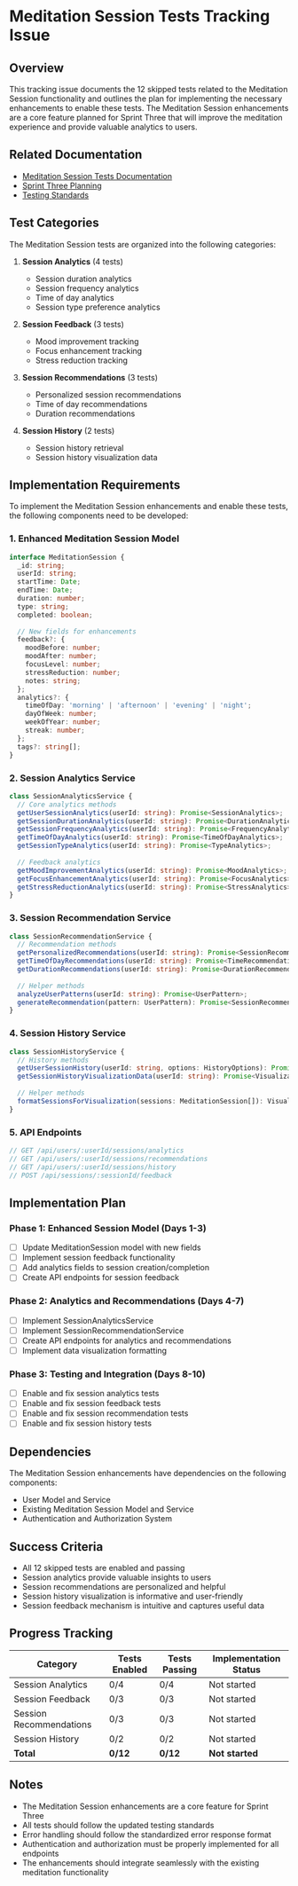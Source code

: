 # Meditation Session Tests Tracking Issue

## Overview

This tracking issue documents the 12 skipped tests related to the Meditation Session functionality and outlines the plan for implementing the necessary enhancements to enable these tests. The Meditation Session enhancements are a core feature planned for Sprint Three that will improve the meditation experience and provide valuable analytics to users.

## Related Documentation

- [Meditation Session Tests Documentation](../documentation/meditation-session-tests.md)
- [Sprint Three Planning](../../sprints/sprint-three.md)
- [Testing Standards](../../standards/testing-standards.md)

## Test Categories

The Meditation Session tests are organized into the following categories:

1. **Session Analytics** (4 tests)
   - Session duration analytics
   - Session frequency analytics
   - Time of day analytics
   - Session type preference analytics

2. **Session Feedback** (3 tests)
   - Mood improvement tracking
   - Focus enhancement tracking
   - Stress reduction tracking

3. **Session Recommendations** (3 tests)
   - Personalized session recommendations
   - Time of day recommendations
   - Duration recommendations

4. **Session History** (2 tests)
   - Session history retrieval
   - Session history visualization data

## Implementation Requirements

To implement the Meditation Session enhancements and enable these tests, the following components need to be developed:

### 1. Enhanced Meditation Session Model
```typescript
interface MeditationSession {
  _id: string;
  userId: string;
  startTime: Date;
  endTime: Date;
  duration: number;
  type: string;
  completed: boolean;
  
  // New fields for enhancements
  feedback?: {
    moodBefore: number;
    moodAfter: number;
    focusLevel: number;
    stressReduction: number;
    notes: string;
  };
  analytics?: {
    timeOfDay: 'morning' | 'afternoon' | 'evening' | 'night';
    dayOfWeek: number;
    weekOfYear: number;
    streak: number;
  };
  tags?: string[];
}
```

### 2. Session Analytics Service
```typescript
class SessionAnalyticsService {
  // Core analytics methods
  getUserSessionAnalytics(userId: string): Promise<SessionAnalytics>;
  getSessionDurationAnalytics(userId: string): Promise<DurationAnalytics>;
  getSessionFrequencyAnalytics(userId: string): Promise<FrequencyAnalytics>;
  getTimeOfDayAnalytics(userId: string): Promise<TimeOfDayAnalytics>;
  getSessionTypeAnalytics(userId: string): Promise<TypeAnalytics>;
  
  // Feedback analytics
  getMoodImprovementAnalytics(userId: string): Promise<MoodAnalytics>;
  getFocusEnhancementAnalytics(userId: string): Promise<FocusAnalytics>;
  getStressReductionAnalytics(userId: string): Promise<StressAnalytics>;
}
```

### 3. Session Recommendation Service
```typescript
class SessionRecommendationService {
  // Recommendation methods
  getPersonalizedRecommendations(userId: string): Promise<SessionRecommendation[]>;
  getTimeOfDayRecommendations(userId: string): Promise<TimeRecommendation[]>;
  getDurationRecommendations(userId: string): Promise<DurationRecommendation[]>;
  
  // Helper methods
  analyzeUserPatterns(userId: string): Promise<UserPattern>;
  generateRecommendation(pattern: UserPattern): Promise<SessionRecommendation>;
}
```

### 4. Session History Service
```typescript
class SessionHistoryService {
  // History methods
  getUserSessionHistory(userId: string, options: HistoryOptions): Promise<MeditationSession[]>;
  getSessionHistoryVisualizationData(userId: string): Promise<VisualizationData>;
  
  // Helper methods
  formatSessionsForVisualization(sessions: MeditationSession[]): VisualizationData;
}
```

### 5. API Endpoints
```typescript
// GET /api/users/:userId/sessions/analytics
// GET /api/users/:userId/sessions/recommendations
// GET /api/users/:userId/sessions/history
// POST /api/sessions/:sessionId/feedback
```

## Implementation Plan

### Phase 1: Enhanced Session Model (Days 1-3)
- [ ] Update MeditationSession model with new fields
- [ ] Implement session feedback functionality
- [ ] Add analytics fields to session creation/completion
- [ ] Create API endpoints for session feedback

### Phase 2: Analytics and Recommendations (Days 4-7)
- [ ] Implement SessionAnalyticsService
- [ ] Implement SessionRecommendationService
- [ ] Create API endpoints for analytics and recommendations
- [ ] Implement data visualization formatting

### Phase 3: Testing and Integration (Days 8-10)
- [ ] Enable and fix session analytics tests
- [ ] Enable and fix session feedback tests
- [ ] Enable and fix session recommendation tests
- [ ] Enable and fix session history tests

## Dependencies

The Meditation Session enhancements have dependencies on the following components:

- User Model and Service
- Existing Meditation Session Model and Service
- Authentication and Authorization System

## Success Criteria

- All 12 skipped tests are enabled and passing
- Session analytics provide valuable insights to users
- Session recommendations are personalized and helpful
- Session history visualization is informative and user-friendly
- Session feedback mechanism is intuitive and captures useful data

## Progress Tracking

| Category | Tests Enabled | Tests Passing | Implementation Status |
|----------|---------------|---------------|------------------------|
| Session Analytics | 0/4 | 0/4 | Not started |
| Session Feedback | 0/3 | 0/3 | Not started |
| Session Recommendations | 0/3 | 0/3 | Not started |
| Session History | 0/2 | 0/2 | Not started |
| **Total** | **0/12** | **0/12** | **Not started** |

## Notes

- The Meditation Session enhancements are a core feature for Sprint Three
- All tests should follow the updated testing standards
- Error handling should follow the standardized error response format
- Authentication and authorization must be properly implemented for all endpoints
- The enhancements should integrate seamlessly with the existing meditation functionality 
